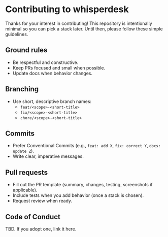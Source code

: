 # Contributing to whisperdesk

Thanks for your interest in contributing! This repository is intentionally minimal so you can pick a stack later. Until then, please follow these simple guidelines.

## Ground rules

- Be respectful and constructive.
- Keep PRs focused and small when possible.
- Update docs when behavior changes.

## Branching

- Use short, descriptive branch names:
  - `feat/<scope>-<short-title>`
  - `fix/<scope>-<short-title>`
  - `chore/<scope>-<short-title>`

## Commits

- Prefer Conventional Commits (e.g., `feat: add X`, `fix: correct Y`, `docs: update Z`).
- Write clear, imperative messages.

## Pull requests

- Fill out the PR template (summary, changes, testing, screenshots if applicable).
- Include tests when you add behavior (once a stack is chosen).
- Request review when ready.

## Code of Conduct

TBD. If you adopt one, link it here.
